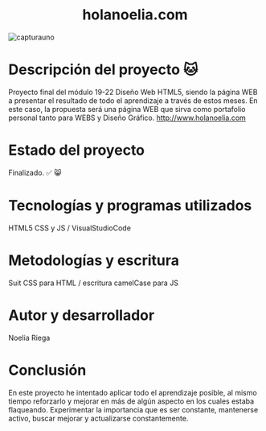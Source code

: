 # <h1 align="center"> holanoelia.com </h1>
![capturauno](https://github.com/Noelia-Ainsworth/holanoe/assets/137106042/4832b8b6-3fd8-4773-9222-a9ffec7b703b)

# Descripción del proyecto 🐱
Proyecto final del módulo 19-22 Diseño Web HTML5, siendo la página WEB a presentar el resultado de todo el aprendizaje a través de estos meses.
En este caso, la propuesta será una página WEB que sirva como portafolio personal tanto para WEBS y Diseño Gráfico. http://www.holanoelia.com

# Estado del proyecto
Finalizado. ✅ 😸

# Tecnologías y programas utilizados

HTML5 CSS y JS / VisualStudioCode

# Metodologías y escritura

Suit CSS para HTML / escritura camelCase para JS

# Autor y desarrollador
Noelia Riega

# Conclusión
En este proyecto he intentado aplicar todo el aprendizaje posible, al mismo tiempo reforzarlo y mejorar en más de algún aspecto en los cuales estaba flaqueando. Experimentar la importancia que es ser constante, mantenerse activo, buscar mejorar y actualizarse constantemente.